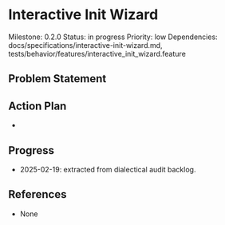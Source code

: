 # Interactive Init Wizard
Milestone: 0.2.0
Status: in progress
Priority: low
Dependencies: docs/specifications/interactive-init-wizard.md, tests/behavior/features/interactive_init_wizard.feature

## Problem Statement
<description>


## Action Plan
- <tasks>

## Progress
- 2025-02-19: extracted from dialectical audit backlog.

## References
- None
